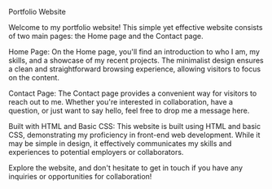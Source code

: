 Portfolio Website

Welcome to my portfolio website! This simple yet effective website consists of two main pages: the Home page and the Contact page.

Home Page:
On the Home page, you'll find an introduction to who I am, my skills, and a showcase of my recent projects. The minimalist design ensures a clean and straightforward browsing experience, allowing visitors to focus on the content.

Contact Page:
The Contact page provides a convenient way for visitors to reach out to me. Whether you're interested in collaboration, have a question, or just want to say hello, feel free to drop me a message here.

Built with HTML and Basic CSS:
This website is built using HTML and basic CSS, demonstrating my proficiency in front-end web development. While it may be simple in design, it effectively communicates my skills and experiences to potential employers or collaborators.

Explore the website, and don't hesitate to get in touch if you have any inquiries or opportunities for collaboration!

